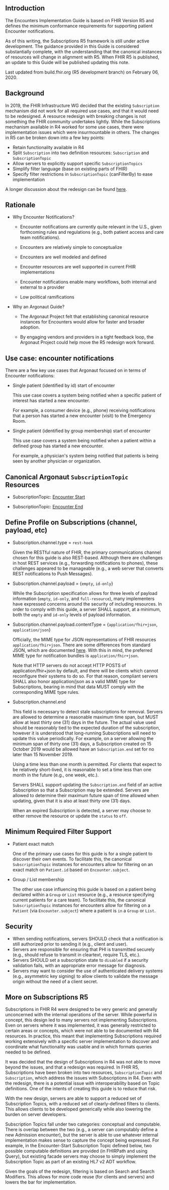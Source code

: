 ## Introduction

The Encounters Implementation Guide is based on FHIR Version R5 and defines the minimum conformance requirements for supporting patient Encounter notifications.

As of this writing, the Subscriptions R5 framework is still under active development.  The guidance provided in this Guide is considered substantially complete, with the understanding that the canonical instances of resources will change in alignment with R5.  When FHIR R5 is published, an update to this Guide will be published updating this note.

Last updated from build.fhir.org (R5 development branch) on February 06, 2020.

## Background

In 2019, the FHIR Infrastructure WG decided that the existing `Subscription` mechanism did not work for all required use cases, and that it would need to be redesigned.  A resource redesign with breaking changes is not something the FHIR community undertakes lightly.  While the Subscriptions mechanism available in R4 worked for some use cases, there were implementation issues which were insurmountable in others.  The changes in R5 can be broken down into a few key points:

  - Retain functionality available in R4
  - Split `Subscription` into two definition resources: `Subscription` and `SubscriptionTopic`
  - Allow servers to explicitly support specific `SubscriptionTopics`
  - Simplify filter language (base on existing parts of FHIR)
  - Specify filter restrictions in `SubscriptionTopic` (canFilterBy) to ease implementation

A longer discussion about the redesign can be found [here](#more-on-subscriptions-r5).

## Rationale

- Why Encounter Notifications?

  - Encounter notifications are currently quite relevant in the U.S., given forthcoming rules and regulations (e.g., both patient access and care team notifications).  

  - Encounters are relatively simple to conceptualize

  - Encounters are well modeled and defined

  - Encounter resources are well supported in current FHIR implementations

  - Encounter notifications enable many workflows, both internal and external to a provider

  - Low political ramifications

- Why an Argonaut Guide?

  - The Argonaut Project felt that establishing canonical resource instances for Encounters would allow for faster and broader adoption.

  - By engaging vendors and providers in a tight feedback loop, the Argonaut Project could help move the R5 redesign work forward.


## Use case: encounter notifications

There are a few key use cases that Argonaut focused on in terms of Encounter notifications:

- Single patient (identified by id) start of encounter

  This use case covers a system being notified when a specific patient of interest has started a new encounter.

  For example, a consumer device (e.g., phone) receiving notifications that a person has started a new encounter (visit) to the Emergency Room.

- Single patient (identified by group membership) start of encounter

  This use case covers a system being notified when a patient within a defined group has started a new encounter.

  For example, a physician's system being notified that patients is being seen by another physician or organization.

## Canonical Argonaut `SubscriptionTopic` Resources

- SubscriptionTopic: [Encounter Start](canonical/subscriptiontopic-encounter-start.json)

- SubscriptionTopic: [Encounter End](canonical/subscriptiontopic-encounter-end.json)

## Define Profile on Subscriptions (channel, payload, etc)

- Subscription.channel.type = `rest-hook`

  Given the RESTful nature of FHIR, the primary communications channel chosen for this guide is also REST-based.  Although there are challenges in host REST services (e.g., forwarding notifications to phones), these challenges appeared to be manageable (e.g., a web server that converts REST notifications to Push Messages).

- Subscription.channel.payload = {`empty`, `id-only`}

  While the Subscription specification allows for three levels of payload information (`empty`, `id-only`, and `full-resource`), many implementers have expressed concerns around the security of including resources.  In order to comply with this guide, a server SHALL support, at a minimum, both the `empty` and `id-only` levels of payload information.

- Subscription.channel.payload.contentType = {`application/fhir+json`, `application/json`}

  Officially, the MIME type for JSON representations of FHIR resources `application/fhir+json`.  There are some differences from standard JSON, which are documented [here](http://hl7.org/fhir/json.html).  With this in mind, the preferred MIME type for notification bundles is `application/fhir+json`.

  Note that HTTP servers do not accept HTTP POSTS of application/fhir+json by default, and there will be clients which cannot reconfigure their systems to do so. For that reason, compliant servers SHALL also honor application/json as a valid MIME type for Subscriptions, bearing in mind that data MUST comply with the corresponding MIME type rules.

- Subscription.channel.end

  This field is necessary to detect stale subscriptions for removal.  Servers are allowed to determine a reasonable maximum time span, but MUST allow at least thirty one (31) days in the future.  The actual value used should be reasonably tied to the expected duration of the subscription, however it is understood that long-running Subscriptions will need to update this value periodically.  For example, on a server allowing the minimum span of thirty one (31) days, a Subscription created on 15 October 2019 would be allowed have an `Subscription.end` set for no later than 15 November 2019.

  Using a time less than one month is permitted.  For clients that expect to be relatively short-lived, it is reasonable to set a time less than one month in the future (e.g., one week, etc.).

  Servers SHALL support updating the `Subscription.end` field of an active Subscription so that a Subscription may be extended.  Servers are allowed to determine their maximum future span of time allowed when updating, given that it is also at least thirty one (31) days.

  When an expired Subscription is detected, a server may choose to either remove the resource or update the `status` to `off`.

## Minimum Required Filter Support

- Patient exact match

  One of the primary use cases for this guide is for a single patient to discover their own events.  To facilitate this, the canonical `SubscriptionTopic` instances for encounters allow for filtering on an exact match on `Patient.id` based on `Encounter.subject`.

- Group / List membership

  The other use case influencing this guide is based on a patient being declared within a `Group` or `List` resource (e.g., a resource specifying current patients for a care team).  To facilitate this, the canonical `SubscriptionTopic` instances for encounters allow for filtering on a `Patient` (via `Encounter.subject`) where a patient is `in` a `Group` or `List`.

## Security

- When sending notifications, servers SHOULD check that a notification is still authorized prior to sending it (e.g., client and user).
- Servers are responsible for ensuring that PHI is transmitted securely (e.g., should refuse to transmit in cleartext, require TLS, etc.).
- Servers SHOULD set a subscription state to `disabled` if a security validation fails, with an appropriate error message for diagnosis.
- Servers may want to consider the use of authenticated delivery systems (e.g., asymmetric key signing) to allow clients to validate the message origin without the need of a client secret.


## More on Subscriptions R5

Subscriptions in FHIR R4 were designed to be very generic and generally unconcerned with the internal operations of the server.  While powerful in concept, this design led to many servers not implementing Subscriptions.  Even on servers where it was implemented, it was generally restricted to certain areas or concepts, which were not able to be documented with R4 resources.  In practice, this meant that implementing Subscriptions required working extensively with a specific server implementation to discover and coordinate what functionality was usable and in which formats queries needed to be defined.

It was decided that the design of Subscriptions in R4 was not able to move beyond the issues, and that a redesign was required.  In FHIR R5, Subscriptions have been broken into two resources, `SubscriptionTopic` and `Subscription`, which address the issues with Subscriptions in R4.  Even with the redesign, there is a potential issue with interoperability based on Topic definitions.  One of the intents of creating this guide is to reduce that risk.

With the new design, servers are able to support a reduced set of Subscription Topics, with a reduced set of clearly-defined filters to clients.  This allows clients to be developed generically while also lowering the burden on server developers.

Subscription Topics fall under two categories: conceptual and computable.  There is overlap between the two (e.g., a server can computably define a new Admission encounter), but the server is able to use whatever internal implementation makes sense to capture the concept being expressed.  For example, in the Encounter-Start Subscription Topic defined below, two possible computable definitions are provided (in FHIRPath and using Query), but existing facade servers may
choose to simply implement the Subscription Topic as part of an existing HL7 v2 ADT workflow.

Given the goals of the redesign, filtering is based on Search and Search Modifiers.  This allows for more code reuse (for clients and servers) and lowers the bar for implementation.
